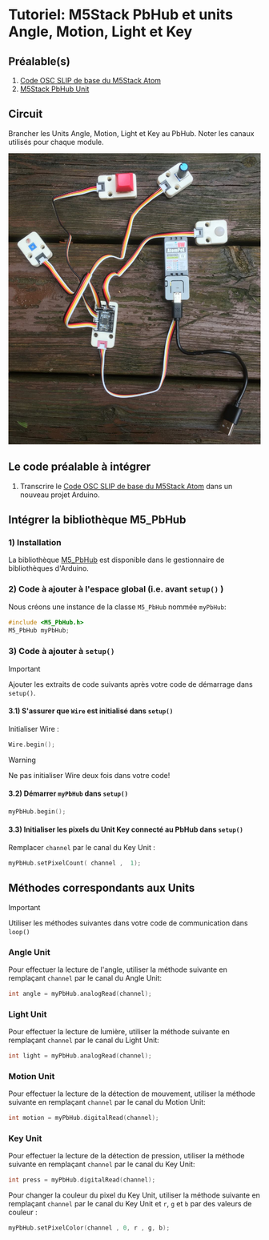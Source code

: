 # Tutoriel: M5Stack PbHub et units Angle, Motion, Light et Key


## Préalable(s)

1) [Code OSC SLIP de base du M5Stack Atom](/m5stack/atom/code_base_osc_slip.md)
2) [M5Stack PbHub Unit](/m5stack/unit/pbhub.md)

## Circuit

Brancher les Units Angle, Motion, Light et Key au PbHub. Noter les canaux utilisés pour chaque module.

![Des UNITS KEY, LIGHT, PIR et ANGLE connectés au PbHub v1.1](pbhub_key-motion-angle-light.jpg)


## Le code préalable à intégrer

1) Transcrire le [Code OSC SLIP de base du M5Stack Atom](/m5stack/atom/code_base_osc_slip.md) dans un nouveau projet Arduino.

## Intégrer la bibliothèque M5_PbHub

###  1) Installation

La bibliothèque [M5_PbHub](https://github.com/thomasfredericks/M5_PbHub) est disponible dans le gestionnaire de bibliothèques d'Arduino.

### 2) Code à ajouter à l'espace global (i.e. avant `setup()` )

Nous créons une instance de la classe `M5_PbHub` nommée `myPbHub`:
```cpp
#include <M5_PbHub.h>
M5_PbHub myPbHub;
```

### 3) Code à ajouter à `setup()`

> [!IMPORTANT] 
> Ajouter les extraits de code suivants après votre code de démarrage dans `setup()`.

#### 3.1) S'assurer que `Wire` est initialisé dans `setup()`
 
Initialiser Wire :
```cpp
Wire.begin();
```

> [!WARNING] 
> Ne pas initialiser Wire deux fois dans votre code!

#### 3.2) Démarrer `myPbHub` dans `setup()`

```cpp
myPbHub.begin();
```

#### 3.3) Initialiser les pixels du Unit Key connecté au **PbHub** dans `setup()`

Remplacer `channel` par le canal du Key Unit :
```cpp
myPbHub.setPixelCount( channel ,  1);
```

## Méthodes correspondants aux Units

> [!IMPORTANT] 
> Utiliser les méthodes suivantes dans votre code de communication dans `loop()`

###  Angle Unit

Pour effectuer la lecture de l'angle, utiliser la méthode suivante en remplaçant `channel` par le canal du Angle Unit:
```cpp
int angle = myPbHub.analogRead(channel);
```

###  Light Unit

Pour effectuer la lecture de lumière, utiliser la méthode suivante en remplaçant `channel` par le canal du Light Unit:
```cpp
int light = myPbHub.analogRead(channel);
```

###  Motion Unit

Pour effectuer la lecture de la détection de mouvement, utiliser la méthode suivante en remplaçant `channel` par le canal du Motion Unit:
```cpp
int motion = myPbHub.digitalRead(channel);
```

###  Key Unit

Pour effectuer la lecture de la détection de pression, utiliser la méthode suivante en remplaçant `channel` par le canal du Key Unit:
```cpp
int press = myPbHub.digitalRead(channel);
```

Pour changer la couleur du pixel du Key Unit, utiliser la méthode suivante en remplaçant `channel` par le canal du Key Unit et `r`, `g` et `b` par des valeurs de couleur :
```cpp
myPbHub.setPixelColor(channel , 0, r , g, b);
```